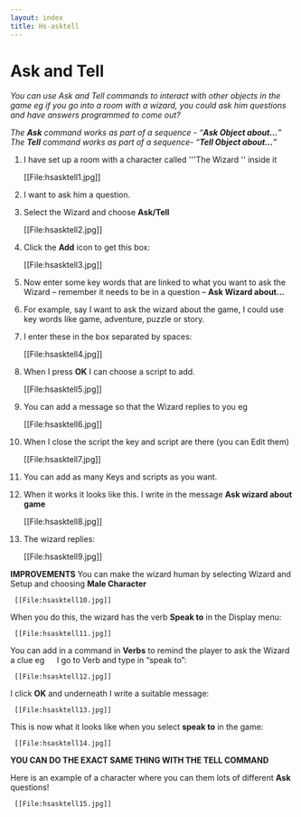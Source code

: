 ```yaml
---
layout: index
title: Hs-asktell
---
```


Ask and Tell
============

*You can use Ask and Tell commands to interact with other objects in the game eg if you go into a room with a wizard, you could ask him questions and have answers programmed to come out?*

*The **Ask** command works as part of a sequence - “**Ask Object about…**”* *The **Tell** command works as part of a sequence- “**Tell Object about…**”*

1. I have set up a room with a character called '''The Wizard '' inside it

     [[File:hsasktell1.jpg]]

2. I want to ask him a question.

3. Select the Wizard and choose **Ask/Tell**

     [[File:hsasktell2.jpg]]

4. Click the **Add** icon to get this box:

     [[File:hsasktell3.jpg]]

5. Now enter some key words that are linked to what you want to ask the Wizard – remember it needs to be in a question – **Ask Wizard about…**

6. For example, say I want to ask the wizard about the game, I could use key words like game, adventure, puzzle or story.

7. I enter these in the box separated by spaces:

     [[File:hsasktell4.jpg]]

8. When I press **OK** I can choose a script to add.

     
     [[File:hsasktell5.jpg]]

9. You can add a message so that the Wizard replies to you eg

     [[File:hsasktell6.jpg]]

10. When I close the script the key and script are there (you can Edit them)

     [[File:hsasktell7.jpg]]

11. You can add as many Keys and scripts as you want.

12. When it works it looks like this. I write in the message **Ask wizard about game**

     [[File:hsasktell8.jpg]]

13. The wizard replies:

     [[File:hsasktell9.jpg]]

**IMPROVEMENTS** You can make the wizard human by selecting Wizard and Setup and choosing **Male Character**

     [[File:hsasktell10.jpg]]

When you do this, the wizard has the verb **Speak to** in the Display menu:

     [[File:hsasktell11.jpg]]

You can add in a command in **Verbs** to remind the player to ask the Wizard a clue eg   I go to Verb and type in “speak to”:

     [[File:hsasktell12.jpg]]

I click **OK** and underneath I write a suitable message:

     [[File:hsasktell13.jpg]]

This is now what it looks like when you select **speak to** in the game:

     [[File:hsasktell14.jpg]]

**YOU CAN DO THE EXACT SAME THING WITH THE TELL COMMAND**

Here is an example of a character where you can them lots of different **Ask** questions!

     [[File:hsasktell15.jpg]]
